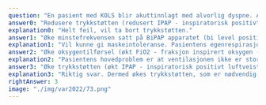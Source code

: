```yaml
---
question: "En pasient med KOLS blir akuttinnlagt med alvorlig dyspne. Arteriell blodgass på romluft som vist i tabellen under. Pasienten kobles på BiPAP og etter en time tar man kontrollprøve av blodgassene som vist i tabellen. Hvilke innstillinger bør endres for å bedre behandlingen?"
answer0: "Redusere trykkstøtten (redusert IPAP - inspiratorisk positivt luftveistrykk)"
explanation0: "Helt feil, vil ta bort trykkstøtten."
answer1: "Øke minstefrekvensen satt på BiPAP apparatet (bi level positivt luftveistrykk)"
explanation1: "Vil kunne gi maskeintoleranse. Pasientens egenrespirasjon er det som bestemmer frekvensen, minstefrekvensen på en BiPAP maskin er kun ment som backup der pasienten har dårlig egenrespirasjon."
answer2: "Øke oksygentilførsel (økt FiO2 - fraksjon inspirert oksygen - til 0,4)"
explanation2: "Pasientens hovedproblem er at ventilasjonen ikke er stor nok til å ta unna CO2, og økt FiO2 vil om noe kanskje bare forverre situasjonen. pO2 på 7,2 er ikke kritisk lavt."
answer3: "Øke trykkstøtten (økt IPAP - inspiratorisk positivt luftveistrykk)"
explanation3: "Riktig svar. Dermed økes trykkstøtten, som er nødvendig for å blåse bort CO2."
rightAnswer: 3
image: "./img/var2022/73.png"
---
```

